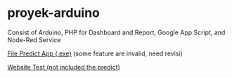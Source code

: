 # proyek-arduino
Consist of Arduino, PHP for Dashboard and Report, Google App Script, and Node-Red Service

[File Predict App (.exe)](https://drive.google.com/file/d/1Zqff3uSs5ipZfh65Is6IMNzV_W9PBloS/view?usp=share_link) (some feature are invalid, need revisi)

[Website Test (not included the predict)](http://ews2.infinityfreeapp.com/public/)

<!-- [Link Gdrive Website Full](https://drive.google.com/drive/folders/1NHfH6Y3UOL5r3m6kw2AhTS1vjDtlLh5W?usp=share_link) -->
